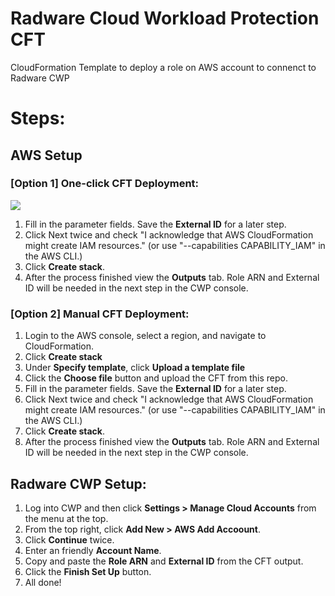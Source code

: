 # Radware Cloud Workload Protection CFT
CloudFormation Template to deploy a role on AWS account to connenct to Radware CWP

# Steps:

## AWS Setup
### [Option 1] One-click CFT Deployment:
[<img src="https://s3.amazonaws.com/cloudformation-examples/cloudformation-launch-stack.png">](https://console.aws.amazon.com/cloudformation/home?region=us-east-1#/stacks/new?stackName=RadwareCWP-ReadOnlyAccess&templateURL=https://radware-cwp-devops-us-east-1.s3.amazonaws.com/onboarding/cloudformation/Radware-CWP-ReadOnly.yaml)
1. Fill in the parameter fields. Save the **External ID** for a later step.
1. Click Next twice and check "I acknowledge that AWS CloudFormation might create IAM resources." (or use "--capabilities CAPABILITY_IAM" in the AWS CLI.)
1. Click **Create stack**.
1. After the process finished view the **Outputs** tab. Role ARN and External ID will be needed in the next step in the CWP console.

### [Option 2] Manual CFT Deployment:
1. Login to the AWS console, select a region, and navigate to CloudFormation. 
1. Click **Create stack**
1. Under **Specify template**, click **Upload a template file**
1. Click the **Choose file** button and upload the CFT from this repo.
1. Fill in the parameter fields. Save the **External ID** for a later step.
1. Click Next twice and check "I acknowledge that AWS CloudFormation might create IAM resources." (or use "--capabilities CAPABILITY_IAM" in the AWS CLI.)
1. Click **Create stack**.
1. After the process finished view the **Outputs** tab. Role ARN and External ID will be needed in the next step in the CWP console.

## Radware CWP Setup:
1. Log into CWP and then click **Settings > Manage Cloud Accounts** from the menu at the top. 
1. From the top right, click **Add New > AWS Add Accoount**.
1. Click **Continue** twice.
1. Enter an friendly **Account Name**.
1. Copy and paste the **Role ARN** and **External ID** from the CFT output.
1. Click the **Finish Set Up** button.
1. All done!
